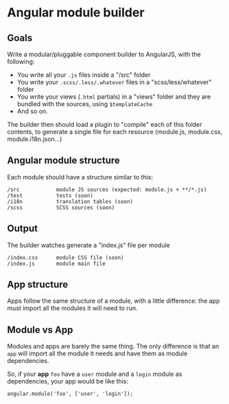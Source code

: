 # Angular module builder

## Goals

Write a modular/pluggable component builder to AngularJS, with the following:

- You write all your `.js` files inside a "/src" folder
- You write your `.scss/.less/.whatever` files in a "scss/less/whatever" folder
- You write your views (`.html` partials) in a "views" folder and they are 
bundled with the sources, using `$templateCache`
- And so on.

The builder then should load a plugin to "compile" each of this folder contents,
to generate a single file for each resource 
(module.js, module.css, module.i18n.json...)

## Angular module structure

Each module should have a structure similar to this:


```
/src			module JS sources (expected: module.js + **/*.js)
/test			tests (soon)
/i18n			translation tables (soon)
/scss			SCSS sources (soon)
```

## Output

The builder watches generate a "index.js" file per module

```
/index.css		module CSS file (soon)
/index.js		module main file
```

## App structure

Apps follow the same structure of a module, with a little difference: the app
must import all the modules it will need to run.


## Module vs App

Modules and apps are barely the same thing. The only difference is that an `app`
will import all the module it needs and have them as module dependencies.

So, if your __app__ `foo` have a `user` module and a `login` module as dependencies,
your app would be like this:

```
angular.module('foo', ['user', 'login']);
```


